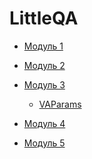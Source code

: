 # LittleQA

* [Модуль 1](https://github.com/SmallOgranization/LittleQA/blob/df4748ddee4c8afa86b29ef9e96324ef6c442055/features/%D0%9C%D0%BE%D0%B4%D1%83%D0%BB%D1%8C%201/%D0%97%D0%B0%D0%BA%D0%B0%D0%B7%D1%8B/%D0%9C%D0%BE%D0%B4%D1%83%D0%BB%D1%8C1.feature)
* [Модуль 2](https://github.com/SmallOgranization/LittleQA/blob/bc2308af6974c2213bff6f1b54b87aa6c48d96e0/features/%D0%9C%D0%BE%D0%B4%D1%83%D0%BB%D1%8C%202/%D0%97%D0%B0%D0%BA%D0%B0%D0%B7%D1%8B/%D0%9F%D1%80%D0%BE%D0%B2%D0%B5%D1%80%D0%BA%D0%B0%20%D1%80%D0%B0%D1%81%D1%87%D0%B5%D1%82%D0%B0%20%D0%BF%D0%BE%D0%BB%D1%8F%20%D0%BA%D0%BE%D0%BB%D0%B8%D1%87%D0%B5%D1%81%D1%82%D0%B2%D0%BE%20(%D0%B8%D1%82%D0%BE%D0%B3).feature)
* [Модуль 3](https://github.com/SmallOgranization/LittleQA/blob/e7edcb82069ed6b7b04c7dd99d645839558b15cd/features/%D0%9C%D0%BE%D0%B4%D1%83%D0%BB%D1%8C%203/%D0%9C%D0%BE%D0%B4%D1%83%D0%BB%D1%8C%203,%20%D0%BE%D0%BF%D0%B8%D1%81%D0%B0%D0%BD%D0%B8%D0%B5%20%D0%BE%D1%88%D0%B8%D0%B1%D0%BE%D0%BA.txt)

  * [VAParams](https://github.com/SmallOgranization/LittleQA/blob/e7edcb82069ed6b7b04c7dd99d645839558b15cd/VAParams.json)

* [Модуль 4](https://github.com/SmallOgranization/LittleQA/blob/50bc57455ea86b7ccbb3d5c7767d4cbfb5a68c46/features/%D0%9C%D0%BE%D0%B4%D1%83%D0%BB%D1%8C%204/%D0%91%D1%8B%D1%81%D1%82%D1%80%D1%8B%D0%B5%20%D0%BF%D1%80%D0%BE%D0%B2%D0%B5%D1%80%D0%BA%D0%B8/%D0%9F%D1%80%D0%BE%D0%B2%D0%B5%D1%80%D0%BA%D0%B0%20%D0%B7%D0%B0%D0%BF%D0%BE%D0%BB%D0%BD%D0%B5%D0%BD%D0%B8%D1%8F%20%D0%B4%D0%BE%D0%BA%D1%83%D0%BC%D0%B5%D0%BD%D1%82%D0%B0%20%D0%97%D0%B0%D0%BA%D0%B0%D0%B7%20%D0%BF%D0%BE%D0%BA%D1%83%D0%BF%D0%B0%D1%82%D0%B5%D0%BB%D1%8F.feature)
* [Модуль 5](https://github.com/SmallOgranization/LittleQA/tree/main/features/%D0%9C%D0%BE%D0%B4%D1%83%D0%BB%D1%8C%205)
